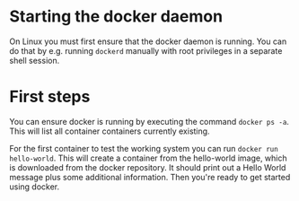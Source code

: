 # Starting the docker daemon
On Linux you must first ensure that the docker daemon is running. You can do that by e.g. running `dockerd` manually with root privileges in a separate shell session.

# First steps
You can ensure docker is running by executing the command `docker ps -a`. This will list all container containers currently existing.

For the first container to test the working system you can run `docker run hello-world`. This will create a container from the hello-world image, which is downloaded from the docker repository.
It should print out a Hello World message plus some additional information. Then you're ready to get started using docker.

# 
